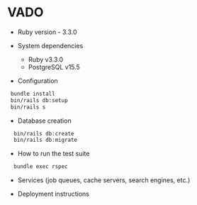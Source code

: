 # VADO

* Ruby version - 3.3.0

* System dependencies

  - Ruby v3.3.0
  - PostgreSQL v15.5

* Configuration

 ```bash
  bundle install
  bin/rails db:setup
  bin/rails s
 ```

* Database creation

```bash
  bin/rails db:create
  bin/rails db:migrate
```

* How to run the test suite

```bash
  bundle exec rspec
```

* Services (job queues, cache servers, search engines, etc.)

* Deployment instructions


